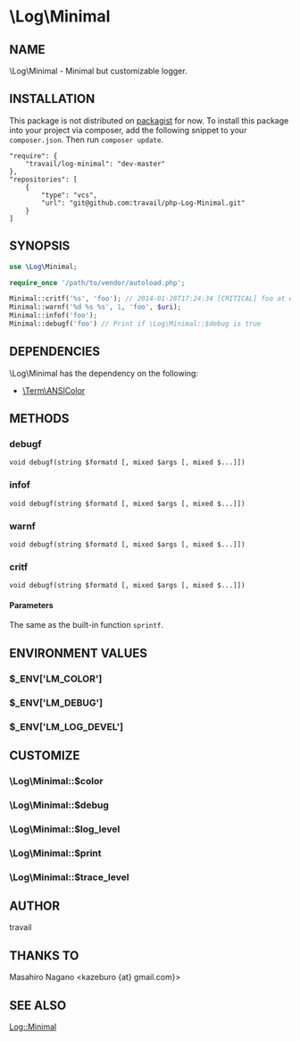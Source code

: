 \Log\Minimal
========

## NAME

\Log\Minimal - Minimal but customizable logger.

## INSTALLATION

This package is not distributed on [packagist](https://packagist.org/) for now. To install this package into your project via composer, add the following snippet to your `composer.json`. Then run `composer update`.

```
"require": {
    "travail/log-minimal": "dev-master"
},
"repositories": [
    {
        "type": "vcs",
        "url": "git@github.com:travail/php-Log-Minimal.git"
    }
]
```

## SYNOPSIS

```php
use \Log\Minimal;

require_once '/path/to/vendor/autoload.php';

Minimal::critf('%s', 'foo'); // 2014-01-28T17:24:34 [CRITICAL] foo at example.php line 12
Minimal::warnf('%d %s %s', 1, 'foo', $uri);
Minimal::infof('foo');
Minimal::debugf('foo') // Print if \Log\Minimal::$debug is true
```

## DEPENDENCIES

\Log\Minimal has the dependency on the following:

* [\Term\ANSIColor](https://github.com/travail/php-Term-ANSIColor)

## METHODS

### debugf

`void debugf(string $formatd [, mixed $args [, mixed $...]])`

### infof

`void debugf(string $formatd [, mixed $args [, mixed $...]])`

### warnf

`void debugf(string $formatd [, mixed $args [, mixed $...]])`

### critf

`void debugf(string $formatd [, mixed $args [, mixed $...]])`

#### Parameters

The same as the built-in function `sprintf`.

## ENVIRONMENT VALUES

### $_ENV['LM_COLOR']
### $_ENV['LM_DEBUG']
### $_ENV['LM_LOG_DEVEL']

## CUSTOMIZE

### \Log\Minimal::$color
### \Log\Minimal::$debug
### \Log\Minimal::$log_level
### \Log\Minimal::$print
### \Log\Minimal::$trace_level

## AUTHOR

travail

## THANKS TO

Masahiro Nagano <kazeburo {at} gmail.com}>

## SEE ALSO

[Log::Minimal](https://metacpan.org/pod/Log::Minimal)
